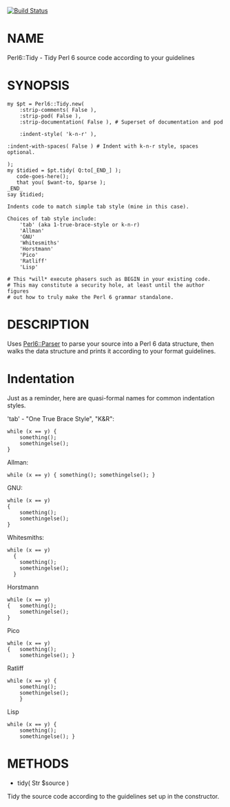 [![Build Status](https://travis-ci.org/drforr/perl6-Perl6-Tidy.svg?branch=master)](https://travis-ci.org/drforr/perl6-Perl6-Tidy)

NAME
====

Perl6::Tidy - Tidy Perl 6 source code according to your guidelines

SYNOPSIS
========

    my $pt = Perl6::Tidy.new(
        :strip-comments( False ),
        :strip-pod( False ),
        :strip-documentation( False ), # Superset of documentation and pod

        :indent-style( 'k-n-r' ),

    :indent-with-spaces( False ) # Indent with k-n-r style, spaces optional.

    );
    my $tidied = $pt.tidy( Q:to[_END_] );
       code-goes-here();
       that you( $want-to, $parse );
    _END_
    say $tidied;

    Indents code to match simple tab style (mine in this case).

    Choices of tab style include:
        'tab' (aka 1-true-brace-style or k-n-r)
        'Allman'
        'GNU'
        'Whitesmiths'
        'Horstmann'
        'Pico'
        'Ratliff'
        'Lisp'

    # This *will* execute phasers such as BEGIN in your existing code.
    # This may constitute a security hole, at least until the author figures
    # out how to truly make the Perl 6 grammar standalone.

DESCRIPTION
===========

Uses [Perl6::Parser](Perl6::Parser) to parse your source into a Perl 6 data structure, then walks the data structure and prints it according to your format guidelines.

Indentation
===========

Just as a reminder, here are quasi-formal names for common indentation styles.

'tab' - "One True Brace Style", "K&R":

```
while (x == y) {
    something();
    somethingelse();
}
```

Allman:

```
while (x == y) { something(); somethingelse(); }
```

GNU:

```
while (x == y)
{
    something();
    somethingelse();
}
```

Whitesmiths:

```
while (x == y)
  {
    something();
    somethingelse();
  }
```

Horstmann

```
while (x == y)
{   something();
    somethingelse();
}
```

Pico

```
while (x == y)
{   something();
    somethingelse(); }
```

Ratliff

```
while (x == y) {
    something();
    somethingelse();
    }
```

Lisp

```
while (x == y) {
    something();
    somethingelse(); }
```

METHODS
=======

  * tidy( Str $source )

Tidy the source code according to the guidelines set up in the constructor.

